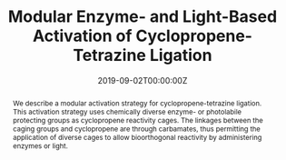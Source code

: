 ---
title: "Modular Enzyme- and Light-Based Activation of Cyclopropene-Tetrazine Ligation"
authors:
- Ting Jiang
- admin
- Wei Huang
- Wei-Siang Kao
- Adrian O. Thompson
- Frank M. Camarda
- Scott T. Laughlin
date: "2019-09-02T00:00:00Z"
doi: "10.1002/cbic.201900137"

# Schedule page publish date (NOT publication's date).
publishDate: "2017-01-01T00:00:00Z"

# Publication type.
# Accepts a single type but formatted as a YAML list (for Hugo requirements).
# Enter a publication type from the CSL standard.
# Legend: 0 = Uncategorized; 1 = Conference paper; 2 = Journal article;
# 3 = Preprint / Working Paper; 4 = Report; 5 = Book; 6 = Book section;
# 7 = Thesis; 8 = Patent
# publication_types: ['paper-conference']
publication_types: ["article-journal"]

# Publication name and optional abbreviated publication name.
publication: "*ChemBioChem*, 20(17), 2222-2226"
publication_short: ""

abstract: We describe a modular activation strategy for cyclopropene-tetrazine ligation. This activation strategy uses chemically diverse enzyme- or photolabile protecting groups as cyclopropene reactivity cages. The linkages between the caging groups and cyclopropene are through carbamates, thus permitting the application of diverse cages to allow bioorthogonal reactivity by administering enzymes or light.

# Summary. An optional shortened abstract.
summary:

tags:
- Caged compounds
- Cyclopropene
- Tetrazine
- Bioorthogonal
featured: false

# links:
# - name: ""
#   url: ""
url_pdf: 'https://1drv.ms/b/s!AqTKeAPfE7aNgZdbFTSUyA7yndgNGA?e=2bPVTS'
url_code: ''
url_dataset: 'https://chemistry-europe.onlinelibrary.wiley.com/action/downloadSupplement?doi=10.1002%2Fcbic.201900137&file=cbic201900137-sup-0001-misc_information.pdf'
url_poster: ''
url_project: ''
url_slides: ''
url_source: ''
url_video: ''

# Featured image
# To use, add an image named `featured.jpg/png` to your page's folder.
#image:
#  caption: 'Image credit: [**Unsplash**](https://unsplash.com/photos/jdD8gXaTZsc)'
#  focal_point: ""
#  preview_only: false

# Associated Projects (optional).
#   Associate this publication with one or more of your projects.
#   Simply enter your project's folder or file name without extension.
#   E.g. `internal-project` references `content/project/internal-project/index.md`.
#   Otherwise, set `projects: []`.
projects:
- cagedcyclopropene

# Slides (optional).
#   Associate this publication with Markdown slides.
#   Simply enter your slide deck's filename without extension.
#   E.g. `slides: "example"` references `content/slides/example/index.md`.
#   Otherwise, set `slides: ""`.
#slides: example
---